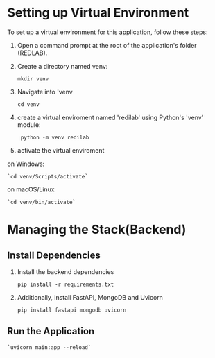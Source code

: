 

# Setting up Virtual Environment
To set up a virtual environment for this application, follow these steps:

1. Open a command prompt at the root of the application's folder (REDLAB).
2. Create a directory named venv:

    `mkdir venv`
3. Navigate into 'venv

    `cd venv`

4. create a virtual enviroment named 'redilab' using Python's 'venv' module: 

    ` python -m venv redilab`

5. activate the virtual enviroment 

on Windows:

    `cd venv/Scripts/activate`

on macOS/Linux

    `cd venv/bin/activate`
# Managing the Stack(Backend)
## Install Dependencies

1. Install the backend dependencies

    `pip install -r requirements.txt`

2. Additionally, install FastAPI, MongoDB and Uvicorn

    `pip install fastapi mongodb uvicorn`

## Run the Application

    `uvicorn main:app --reload`
